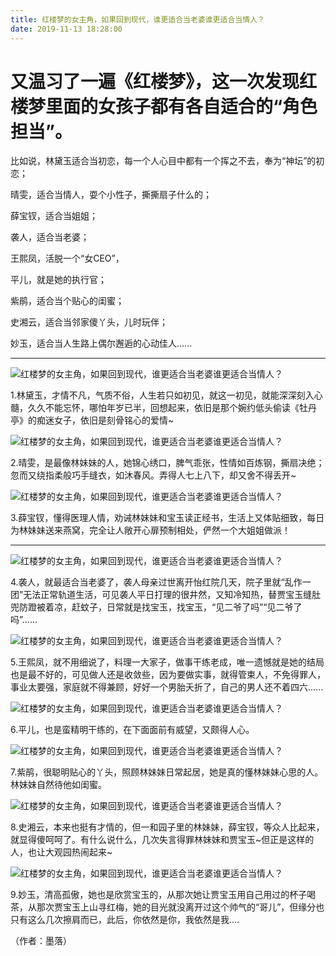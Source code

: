 ```yaml
---
title: 红楼梦的女主角，如果回到现代，谁更适合当老婆谁更适合当情人？
date: 2019-11-13 18:28:00
---
```


# 又温习了一遍《红楼梦》，这一次发现红楼梦里面的女孩子都有各自适合的“角色担当”。

 比如说，林黛玉适合当初恋，每一个人心目中都有一个挥之不去，奉为“神坛”的初恋；

 晴雯，适合当情人，耍个小性子，撕撕扇子什么的；

 薛宝钗，适合当姐姐；

 袭人，适合当老婆；

 王熙凤，活脱一个“女CEO”，

 平儿，就是她的执行官；

 紫鹃，适合当个贴心的闺蜜；

 史湘云，适合当邻家傻丫头，儿时玩伴；

 妙玉，适合当人生路上偶尔邂逅的心动佳人......

--- 

 ![红楼梦的女主角，如果回到现代，谁更适合当老婆谁更适合当情人？](http://p1.pstatp.com/large/50950004f2c026e66b46)

 1.林黛玉，才情不凡，气质不俗，人生若只如初见，就这一初见，就能深深刻入心髓，久久不能忘怀，哪怕年岁已半，回想起来，依旧是那个婉约低头偷读《牡丹亭》的痴迷女子，依旧是刻骨铭心的爱情~

 ![红楼梦的女主角，如果回到现代，谁更适合当老婆谁更适合当情人？](http://p1.pstatp.com/large/50960003cc85f09f716e)

 2.晴雯，是最像林妹妹的人，她锦心绣口，脾气乖张，性情如百炼钢，撕扇决绝；忽而又绕指柔般巧手缝衣，如沐春风。弄得人七上八下，却又舍不得丢开~

 ![红楼梦的女主角，如果回到现代，谁更适合当老婆谁更适合当情人？](http://p1.pstatp.com/large/50950004f329bf74ee7c)

 3.薛宝钗，懂得医理人情，劝诫林妹妹和宝玉读正经书，生活上又体贴细致，每日为林妹妹送来燕窝，完全让人敞开心扉预制相处，俨然一个大姐姐做派！

--- 

 ![红楼梦的女主角，如果回到现代，谁更适合当老婆谁更适合当情人？](http://p3.pstatp.com/large/5098000082225646ebcf)

 4.袭人，就最适合当老婆了，袭人母亲过世离开怡红院几天，院子里就“乱作一团”无法正常轨道生活，可见袭人平日打理的很井然，又知冷知热，替贾宝玉缝肚兜防蹬被着凉，赶蚊子，日常就是找宝玉，找宝玉，“见二爷了吗”“见二爷了吗”......

 ![红楼梦的女主角，如果回到现代，谁更适合当老婆谁更适合当情人？](http://p3.pstatp.com/large/50950004f39d1a240966)

 5.王熙凤，就不用细说了，料理一大家子，做事干练老成，唯一遗憾就是她的结局也是最不好的，可见做人还是收敛些，因为要做实事，就得管束人，不免得罪人，事业太要强，家庭就不得兼顾，好好一个男胎夭折了，自己的男人还不着四六......

 ![红楼梦的女主角，如果回到现代，谁更适合当老婆谁更适合当情人？](http://p1.pstatp.com/large/509a00004d35f9222e34)

 6.平儿，也是蛮精明干练的，在下面面前有威望，又颇得人心。

 ![红楼梦的女主角，如果回到现代，谁更适合当老婆谁更适合当情人？](http://p3.pstatp.com/large/50970003603f9e0384c4)

 7.紫鹃，很聪明贴心的丫头，照顾林妹妹日常起居，她是真的懂林妹妹心思的人。林妹妹自然待他如闺蜜。

 ![红楼梦的女主角，如果回到现代，谁更适合当老婆谁更适合当情人？](http://p3.pstatp.com/large/509a00004d8d567c3b59)

 8.史湘云，本来也挺有才情的，但一和园子里的林妹妹，薛宝钗，等众人比起来，就显得傻呵呵了。有什么说什么，几次失言得罪林妹妹和贾宝玉~但正是这样的人，也让大观园热闹起来~

 ![红楼梦的女主角，如果回到现代，谁更适合当老婆谁更适合当情人？](http://p1.pstatp.com/large/50960003ce2c1c21caa3)

 9.妙玉，清高孤傲，她也是欣赏宝玉的，从那次她让贾宝玉用自己用过的杯子喝茶，从那次贾宝玉上山寻红梅，她的目光就没离开过这个帅气的“哥儿”，但缘分也只有这么几次擦肩而已，此后，你依然是你，我依然是我....

 （作者：墨落）
